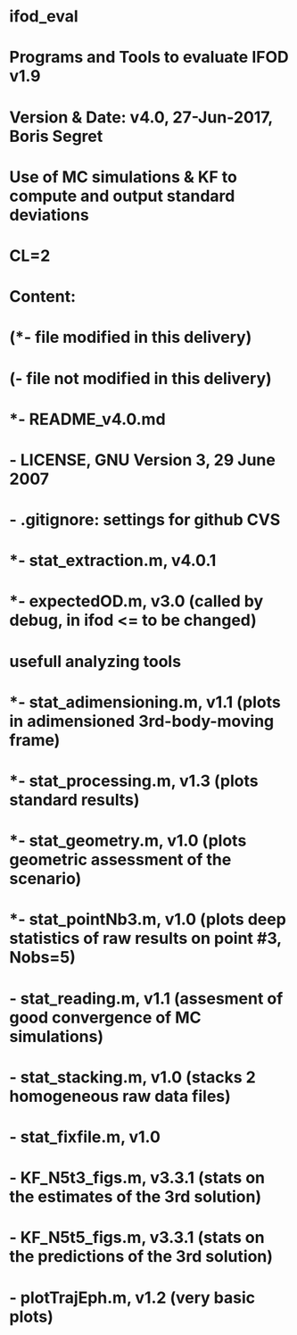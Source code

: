 # ifod_eval
# Programs and Tools to evaluate IFOD v1.9
# Version & Date:   v4.0, 27-Jun-2017, Boris Segret
#                   Use of MC simulations & KF to compute and output standard deviations
# CL=2

# Content:
# (*- file modified in this delivery)
# (-  file not modified in this delivery)

# *- README_v4.0.md
# - LICENSE, GNU Version 3, 29 June 2007
# - .gitignore: settings for github CVS
# *- stat_extraction.m, v4.0.1
# *- expectedOD.m, v3.0 (called by debug, in ifod <= to be changed)

# usefull analyzing tools
# *- stat_adimensioning.m, v1.1 (plots in adimensioned 3rd-body-moving frame)
# *- stat_processing.m, v1.3 (plots standard results)
# *- stat_geometry.m, v1.0 (plots geometric assessment of the scenario)
# *- stat_pointNb3.m, v1.0 (plots deep statistics of raw results on point #3, Nobs=5)
# - stat_reading.m, v1.1 (assesment of good convergence of MC simulations)
# - stat_stacking.m, v1.0 (stacks 2 homogeneous raw data files)
# - stat_fixfile.m, v1.0
# - KF_N5t3_figs.m, v3.3.1 (stats on the estimates of the 3rd solution)
# - KF_N5t5_figs.m, v3.3.1 (stats on the predictions of the 3rd solution)
# - plotTrajEph.m, v1.2 (very basic plots)

